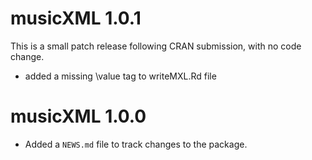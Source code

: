 # musicXML 1.0.1

This is a small patch release following CRAN submission, with no code change.
* added a missing \value tag to writeMXL.Rd file

# musicXML 1.0.0

* Added a `NEWS.md` file to track changes to the package.

